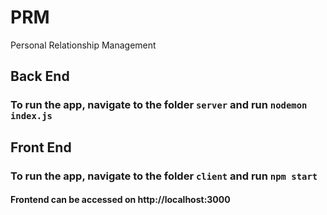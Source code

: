 # PRM
Personal Relationship Management

## Back End
### To run the app, navigate to the folder `server` and run `nodemon index.js`

## Front End
### To run the app, navigate to the folder `client` and run `npm start`
#### Frontend can be accessed on http://localhost:3000
